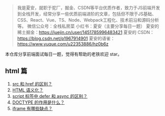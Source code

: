 > 我是夏安，就职于驼厂，掘金、CSDN等平台优质作者，致力于JS前端开发到全栈开发，经常分享一些优质前端进阶的文章，包括但不限于JS基础、CSS、React、Vue、TS、Node、Webpack工程化、技术前沿和源码分析等。
> 微信公众号：全栈私房菜
> 小红书：夏安（主要分享每日一题）
> 夏安的稀土掘金：https://juejin.cn/user/1451785996483421
> 夏安的 CSDN：https://blog.csdn.net/p1967914901
> 夏安的语雀：https://www.yuque.com/u22353886/hz0b6z

本仓库分享前端面试每日一题，觉得有帮助的老铁欢迎 star。

## html 篇
1. [src 和 href 的区别？](/html/day1/README.md)
2. [HTML 语义化？](/html/day2/README.md)
3. [script 标签中 defer 和 async 的区别？](/html/day3/README.md)
4. [DOCTYPE 的作用是什么？](/html/day4/README.md)
5. [iframe 有哪些缺点？](/html/day5/README.md)

